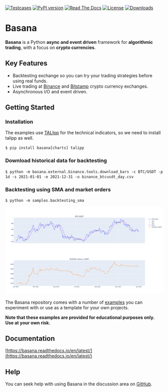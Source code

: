 [![Testcases](https://github.com/gbeced/basana/actions/workflows/runtests.yml/badge.svg?branch=master)](https://github.com/gbeced/basana/actions/workflows/runtests.yml)
[![PyPI version](https://badge.fury.io/py/basana.svg)](https://badge.fury.io/py/basana)
[![Read The Docs](https://readthedocs.org/projects/basana/badge/?version=latest)](https://basana.readthedocs.io/en/latest/)
[![License](https://img.shields.io/badge/License-Apache%202.0-blue.svg)](https://opensource.org/licenses/Apache-2.0)
[![Downloads](https://static.pepy.tech/badge/basana/month)](https://pepy.tech/project/basana)

# Basana

**Basana** is a Python **async and event driven** framework for **algorithmic trading**, with a focus on **crypto currencies**.

## Key Features

* Backtesting exchange so you can try your trading strategies before using real funds.
* Live trading at [Binance](https://www.binance.com/) and [Bitstamp](https://www.bitstamp.net/) crypto currency exchanges.
* Asynchronous I/O and event driven.

## Getting Started

### Installation

The examples use [TALIpp](https://github.com/nardew/talipp) for the technical indicators, so we need to install talipp as well.

```
$ pip install basana[charts] talipp
```

### Download historical data for backtesting

```
$ python -m basana.external.binance.tools.download_bars -c BTC/USDT -p 1d -s 2021-01-01 -e 2021-12-31 -o binance_btcusdt_day.csv
```

### Backtesting using SMA and market orders

```
$ python -m samples.backtesting_sma
```

![./docs/_static/readme_sma.png](./docs/_static/readme_sma.png)

The Basana repository comes with a number of [examples](./samples) you can experiment with or use as a template for your own projects.

**Note that these examples are provided for educational purposes only. Use at your own risk.**

## Documentation

[https://basana.readthedocs.io/en/latest/](https://basana.readthedocs.io/en/latest/)

## Help

You can seek help with using Basana in the discussion area on [GitHub](https://github.com/gbeced/basana/discussions).
